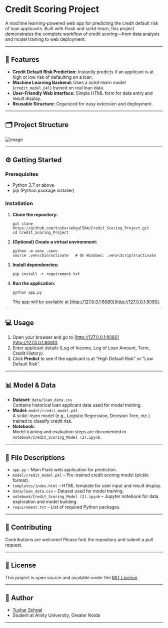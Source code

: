 # Credit Scoring Project

A machine learning-powered web app for predicting the credit default risk of loan applicants. Built with Flask and scikit-learn, this project demonstrates the complete workflow of credit scoring—from data analysis and model training to web deployment.

---

## 🚀 Features

- **Credit Default Risk Prediction:** Instantly predicts if an applicant is at high or low risk of defaulting on a loan.
- **Machine Learning Backend:** Uses a scikit-learn model (`credit_model.pkl`) trained on real loan data.
- **User-Friendly Web Interface:** Simple HTML form for data entry and result display.
- **Reusable Structure:** Organized for easy extension and deployment.

---

## 🗂️ Project Structure


![image](https://github.com/user-attachments/assets/203fcf0f-d6b0-452e-9bbb-b458fe78f922)


---

## ⚙️ Getting Started

### Prerequisites

- Python 3.7 or above
- pip (Python package installer)

### Installation

1. **Clone the repository:**
    ```
    git clone https://github.com/tusharsehgal584/Credit_Scoring_Project.git
    cd Credit_Scoring_Project
    ```

2. **(Optional) Create a virtual environment:**
    ```
    python -m venv .venv
    source .venv/bin/activate   # On Windows: .venv\Scripts\activate
    ```

3. **Install dependencies:**
    ```
    pip install -r requirement.txt
    ```

4. **Run the application:**
    ```
    python app.py
    ```
    The app will be available at [http://127.0.0.1:8080](http://127.0.0.1:8080).

---

## 💻 Usage

1. Open your browser and go to [http://127.0.0.1:8080](http://127.0.0.1:8080).
2. Enter applicant details (Log of Income, Log of Loan Amount, Term, Credit History).
3. Click **Predict** to see if the applicant is at "High Default Risk" or "Low Default Risk".

---

## 📊 Model & Data

- **Dataset:** `data/loan_data.csv`  
  Contains historical loan applicant data used for model training.
- **Model:** `model/credit_model.pkl`  
  A scikit-learn model (e.g., Logistic Regression, Decision Tree, etc.) trained to classify credit risk.
- **Notebook:**  
  Model training and evaluation steps are documented in `notebook/Credit_Scoring_Model (2).ipynb`.

---

## 📝 File Descriptions

- `app.py` – Main Flask web application for prediction.
- `model/credit_model.pkl` – Pre-trained credit scoring model (pickle format).
- `templates/index.html` – HTML template for user input and result display.
- `data/loan_data.csv` – Dataset used for model training.
- `notebook/Credit_Scoring_Model (2).ipynb` – Jupyter notebook for data exploration and model building.
- `requirement.txt` – List of required Python packages.

---

## 🤝 Contributing

Contributions are welcome! Please fork the repository and submit a pull request.

---

## 📄 License

This project is open source and available under the [MIT License](LICENSE).

---

## 👤 Author

- [Tushar Sehgal](https://github.com/tusharsehgal584)
- Student at Amity University, Greater Noida

---

